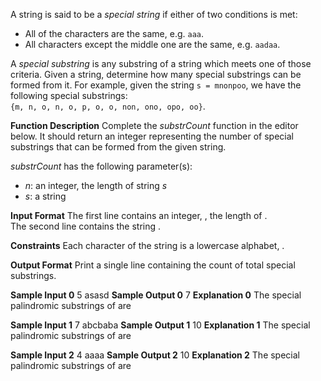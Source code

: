 A string is said to be a  _special string_  if either of two conditions is met:
-   All of the characters are the same, e.g.  `aaa`.
-   All characters except the middle one are the same, e.g.  `aadaa`.

A  _special substring_  is any substring of a string which meets one of those criteria. 
Given a string, determine how many special substrings can be formed from it.
For example, given the string `s = mnonpoo`, we have the following special substrings:  
`{m, n, o, n, o, p, o, o, non, ono, opo, oo}`.

**Function Description**
Complete the  _substrCount_  function in the editor below. 
It should return an integer representing the number of special substrings that can be formed from the given string.

*substrCount* has the following parameter(s):
-   _n_: an integer, the length of string  _s_
-   _s_: a string

**Input Format**
The first line contains an integer,  , the length of  .  
The second line contains the string  .

**Constraints**
Each character of the string is a lowercase alphabet,  .

**Output Format**
Print a single line containing the count of total special substrings.

**Sample Input 0**
5
asasd
**Sample Output 0**
7 
**Explanation 0**
The special palindromic substrings of  are

**Sample Input 1**
7
abcbaba
**Sample Output 1**
10 
**Explanation 1**
The special palindromic substrings of  are

**Sample Input 2**
4
aaaa
**Sample Output 2**
10
**Explanation 2**
The special palindromic substrings of  are
<!--stackedit_data:
eyJoaXN0b3J5IjpbLTEzODA1OTczNzksLTY1NzI4MzQ4NywxOT
g1NjQ0ODc5XX0=
-->